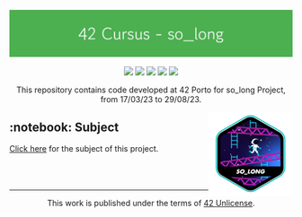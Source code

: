<p align="center">
  <img src="https://github.com/lbordonal/lbordonal/blob/main/.images/42_Cursus_-_so_long.png">
</p>

<p align="center">
	<img src="https://img.shields.io/badge/score-125%20%2F%20100%20%E2%98%85-9cf?style=flat-square" />
	<img src="https://img.shields.io/github/languages/code-size/lbordonal/02-so_long?style=flat-square" />
	<img src="https://img.shields.io/github/languages/count/lbordonal/02-so_long?style=flat-square" />
	<img src="https://img.shields.io/github/languages/top/lbordonal/02-so_long?style=flat-square" />
	<img src="https://img.shields.io/github/last-commit/lbordonal/02-so_long?style=flat-square" />
</p>

<p align="center">
This repository contains code developed at 42 Porto for so_long Project, from 17/03/23 to 29/08/23.
</p>

<img src="https://github.com/lbordonal/lbordonal/blob/main/.42_badges/so_longe.png" align="right" />
<h2>
	 :notebook: Subject
</h2>
<a href="https://github.com/lbordonal/02-so_long/blob/main/Subject/en.subject.pdf">Click here</a> for the subject of this project.
<br /><br />


<br />
<br />
<hr/>
<p align="center">
This work is published under the terms of <a href="https://github.com/gcamerli/42unlicense">42 Unlicense</a>.
</p>
